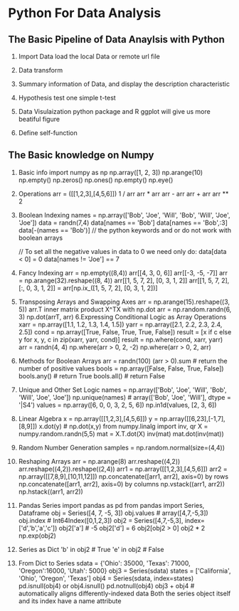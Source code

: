 # Python For Data Analysis

## The Basic Pipeline of Data Anaylsis with Python
1. Import Data
   load the local Data or remote url file

2. Data transform
3. Summary information of Data, and display the description characteristic
4. Hypothesis test
	one simple t-test

5. Data Visulaization
	python package and R ggplot will give us more beatiful figure
6. Define self-function


## The Basic knowledge on Numpy
1. Basic info
   import numpy as np
   np.array([1, 2, 3])
   np.arange(10)
   np.empty()
   np.zeros()
   np.ones()
   np.empty()
   np.eye()

2. Operations
   arr = ([[1,2,3],[4,5,6]])
   1 / arr
   arr * arr
   arr - arr
   arr + arr
   arr ** 2
3. Boolean Indexing
   names = np.array(['Bob', 'Joe', 'Will', 'Bob', 'Will', 'Joe', 'Joe']) 
   data = randn(7,4)
   data[names == 'Bob']
   data[names == 'Bob',:3]
   data[-(names == 'Bob')]
   // the python keywords and or do not work with boolean arrays

   // To set all the negative values in data to 0 we need only do:
   data[data < 0] = 0
   data[names != 'Joe'] == 7
4. Fancy Indexing
   arr = np.empty((8,4))
   arr[[4, 3, 0, 6]] 
   arr[[-3, -5, -7]]
   arr = np.arange(32).reshape((8, 4))
   arr[[1, 5, 7, 2], [0, 3, 1, 2]]
   arr[[1, 5, 7, 2], [:, 0, 3, 1, 2]] = arr[np.ix_([1, 5, 7, 2], [0, 3, 1, 2])]
5. Transposing Arrays and Swapping Axes
   arr = np.arange(15).reshape((3, 5))
   arr.T
   inner matrix product X^TX with np.dot
   arr = np.random.randn(6, 3)
   np.dot(arrT, arr)
6.Expressing Conditional Logic as Array Operations
   xarr = np.array([1.1, 1.2, 1.3, 1.4, 1.5])
   yarr = np.array([2.1, 2.2, 2.3, 2.4, 2.5])
   cond = np.array([True, False, True, True, False]) 
   result = [x if c else y for x, y, c in zip(xarr, yarr, cond)]
   result = np.where(cond, xarr, yarr)
   arr = randn(4, 4)
   np.where(arr > 0, 2, -2)
   np.where(arr > 0, 2, arr)
7. Methods for Boolean Arrays
   arr = randn(100)
   (arr > 0).sum # return the number of positive values
   bools = np.array([False, False, True, False])
   bools.any() # return True
   bools.all() # return False
8. Unique and Other Set Logic
   names = np.array(['Bob', 'Joe', 'Will', 'Bob', 'Will', 'Joe', 'Joe'])
   np.unique(names) # array(['Bob', 'Joe', 'Will'], dtype = '|S4')
   values = np.array([6, 0, 0, 3, 2, 5, 6])
   np.in1d(values, [2, 3, 6])
9. Linear Algebra
   x = np.array([[1,2,3],[4,5,6]])
   y = np.array([[6,23],[-1,7],[8,9]])
   x.dot(y) # np.dot(x,y)
   from numpy.linalg import inv, qr
   X = numpy.random.randn(5,5) 
   mat = X.T.dot(X)
   inv(mat)
   mat.dot(inv(mat))
10. Random Number Generation
   samples = np.random.normal(size=(4,4))
11. Reshaping Arrays
   arr = np.arange(8)
   arr.reshape((4,2))
   arr.reshape((4,2)).reshape((2,4))
   arr1 = np.array([[1,2,3],[4,5,6]])
   arr2 = np.array([[7,8,9],[10,11,12]])
   np.concatenate([arr1, arr2], axis=0) by rows
   np.concatenate([arr1, arr2], axis=0) by columns
   np.vstack((arr1, arr2))
   np.hstack((arr1, arr2))
12. Pandas Series
   import pandas as pd
   from pandas import Series, Dataframe
   obj = Series([4, 7, -5, 3])
   obj.values # array([4,7,-5,3])
   obj.index # Int64Index([0,1,2,3])
   obj2 = Series([4,7,-5,3], index=['d','b','a','c'])
   obj2['a'] # -5
   obj2['d'] = 6
   obj2[obj2 > 0]
   obj2 * 2
   np.exp(obj2)
13. Series as Dict
   'b' in obj2 # True
   'e' in obj2 # False
14. From Dict to Series
   sdata = {'Ohio': 35000, 'Texas': 71000, 'Oregon':16000, 'Utah': 5000}
   obj3 = Series(sdata)
   states = ['California', 'Ohio', 'Oregon', 'Texas']
   obj4 = Series(sdata, index=states)
   pd.isnull(obj4) or obj4.isnull()
   pd.notnull(obj4)
   obj3 + obj4 # automatically aligns differently-indexed data
   Both the series object itself and its index have a name attribute
